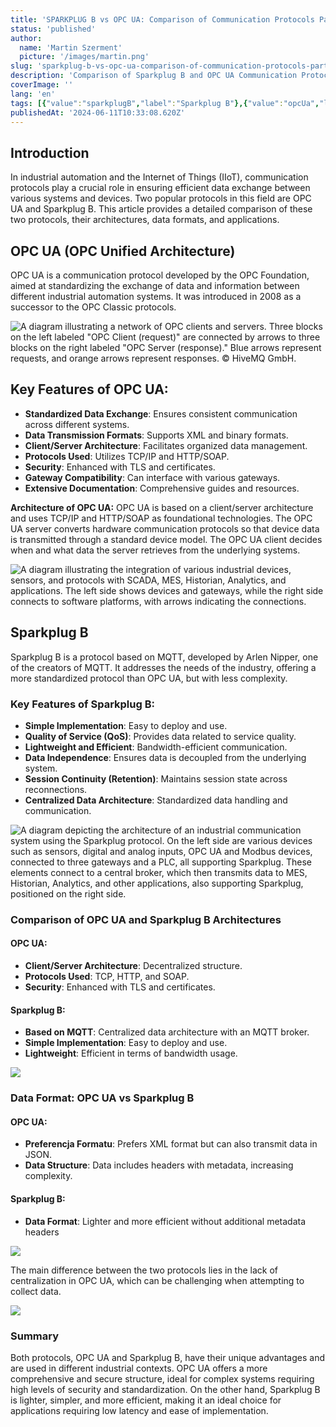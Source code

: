 ```yaml
---
title: 'SPARKPLUG B vs OPC UA: Comparison of Communication Protocols Part II'
status: 'published'
author:
  name: 'Martin Szerment'
  picture: '/images/martin.png'
slug: 'sparkplug-b-vs-opc-ua-comparison-of-communication-protocols-part-ii'
description: 'Comparison of Sparkplug B and OPC UA Communication Protocols in the Context of Industrial Internet of Things (IIoT) Learn about their architectures, data formats, security, and applications. Discover which protocol better meets the requirements of your industrial automation project.'
coverImage: ''
lang: 'en'
tags: [{"value":"sparkplugB","label":"Sparkplug B"},{"value":"opcUa","label":"OPC UA"},{"value":"mqtt","label":"MQTT"},{"value":"communicationProtocol","label":"Communication Protocol"},{"value":"iIoT","label":"IIoT"},{"label":"Industrial Automation","value":"industrialAutomation"},{"label":"Client/Server Architecture","value":"client/serverArchitecture"},{"label":"Data Security","value":"dataSecurity"},{"label":"Data Standardization","value":"dataStandardization"}]
publishedAt: '2024-06-11T10:33:08.620Z'
---
```


## **Introduction**

In industrial automation and the Internet of Things (IIoT), communication protocols play a crucial role in ensuring efficient data exchange between various systems and devices. Two popular protocols in this field are OPC UA and Sparkplug B. This article provides a detailed comparison of these two protocols, their architectures, data formats, and applications.

## **OPC UA (OPC Unified Architecture)**

OPC UA is a communication protocol developed by the OPC Foundation, aimed at standardizing the exchange of data and information between different industrial automation systems. It was introduced in 2008 as a successor to the OPC Classic protocols.

![A diagram illustrating a network of OPC clients and servers. Three blocks on the left labeled "OPC Client (request)" are connected by arrows to three blocks on the right labeled "OPC Server (response)." Blue arrows represent requests, and orange arrows represent responses. © HiveMQ GmbH.](/images/image-q4nt-c5nj-MwOT.png)

## **Key Features of OPC UA:**

- **Standardized Data Exchange**: Ensures consistent communication across different systems.
- **Data Transmission Formats**: Supports XML and binary formats.
- **Client/Server Architecture**: Facilitates organized data management.
- **Protocols Used**: Utilizes TCP/IP and HTTP/SOAP.
- **Security**: Enhanced with TLS and certificates.
- **Gateway Compatibility**: Can interface with various gateways.
- **Extensive Documentation**: Comprehensive guides and resources.

**Architecture of OPC UA:** OPC UA is based on a client/server architecture and uses TCP/IP and HTTP/SOAP as foundational technologies. The OPC UA server converts hardware communication protocols so that device data is transmitted through a standard device model. The OPC UA client decides when and what data the server retrieves from the underlying systems.

![A diagram illustrating the integration of various industrial devices, sensors, and protocols with SCADA, MES, Historian, Analytics, and applications. The left side shows devices and gateways, while the right side connects to software platforms, with arrows indicating the connections.](/images/image-k1mz-ewot-M5MD.png)

## **Sparkplug B**

Sparkplug B is a protocol based on MQTT, developed by Arlen Nipper, one of the creators of MQTT. It addresses the needs of the industry, offering a more standardized protocol than OPC UA, but with less complexity.

### Key Features of Sparkplug B:

- **Simple Implementation**: Easy to deploy and use.
- **Quality of Service (QoS)**: Provides data related to service quality.
- **Lightweight and Efficient**: Bandwidth-efficient communication.
- **Data Independence**: Ensures data is decoupled from the underlying system.
- **Session Continuity (Retention)**: Maintains session state across reconnections.
- **Centralized Data Architecture**: Standardized data handling and communication.

![A diagram depicting the architecture of an industrial communication system using the Sparkplug protocol. On the left side are various devices such as sensors, digital and analog inputs, OPC UA and Modbus devices, connected to three gateways and a PLC, all supporting Sparkplug. These elements connect to a central broker, which then transmits data to MES, Historian, Analytics, and other applications, also supporting Sparkplug, positioned on the right side.](/images/image-y5mt-izmd-k0NT.png)

### Comparison of OPC UA and Sparkplug B Architectures

#### OPC UA:

- **Client/Server Architecture**: Decentralized structure.
- **Protocols Used**: TCP, HTTP, and SOAP.
- **Security**: Enhanced with TLS and certificates.

#### Sparkplug B:

- **Based on MQTT**: Centralized data architecture with an MQTT broker.
- **Simple Implementation**: Easy to deploy and use.
- **Lightweight**: Efficient in terms of bandwidth usage.

![](/images/image-c2mj-k0nt-MwMD.png)

### Data Format: OPC UA vs Sparkplug B

#### OPC UA:

- **Preferencja Formatu**: Prefers XML format but can also transmit data in JSON.
- **Data Structure**: Data includes headers with metadata, increasing complexity.

#### Sparkplug B:

- **Data Format**: Lighter and more efficient without additional metadata headers

![](/images/image-cynz-uzod-gxND.png)

The main difference between the two protocols lies in the lack of centralization in OPC UA, which can be challenging when attempting to collect data.

![](/images/image-q3ot-u4md-E5Mz.png)

### Summary

Both protocols, OPC UA and Sparkplug B, have their unique advantages and are used in different industrial contexts. OPC UA offers a more comprehensive and secure structure, ideal for complex systems requiring high levels of security and standardization. On the other hand, Sparkplug B is lighter, simpler, and more efficient, making it an ideal choice for applications requiring low latency and ease of implementation.